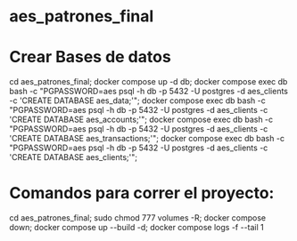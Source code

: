 # aes_patrones_final
# Crear Bases de datos
cd aes_patrones_final;
docker compose up -d db;
docker compose exec db bash -c "PGPASSWORD=aes psql -h db -p 5432 -U postgres -d aes_clients -c 'CREATE DATABASE aes_data;'";
docker compose exec db bash -c "PGPASSWORD=aes psql -h db -p 5432 -U postgres -d aes_clients -c 'CREATE DATABASE aes_accounts;'";
docker compose exec db bash -c "PGPASSWORD=aes psql -h db -p 5432 -U postgres -d aes_clients -c 'CREATE DATABASE aes_transactions;'";
docker compose exec db bash -c "PGPASSWORD=aes psql -h db -p 5432 -U postgres -d aes_clients -c 'CREATE DATABASE aes_clients;'";

# Comandos para correr el proyecto:
cd aes_patrones_final;
sudo chmod 777 volumes -R;
docker compose down; 
docker compose up --build -d;
docker compose logs -f --tail 1